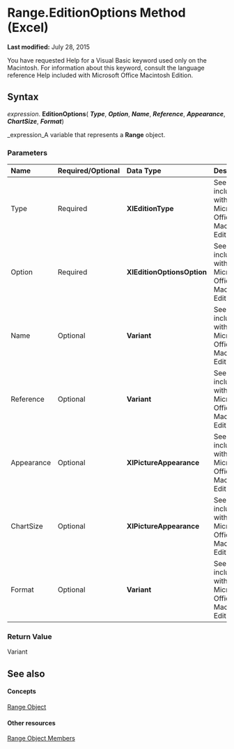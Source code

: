 
# Range.EditionOptions Method (Excel)

 **Last modified:** July 28, 2015

You have requested Help for a Visual Basic keyword used only on the Macintosh. For information about this keyword, consult the language reference Help included with Microsoft Office Macintosh Edition.

## Syntax

 _expression_. **EditionOptions**( **_Type_**,  **_Option_**,  **_Name_**,  **_Reference_**,  **_Appearance_**,  **_ChartSize_**,  **_Format_**)

 _expression_A variable that represents a  **Range** object.


### Parameters



|**Name**|**Required/Optional**|**Data Type**|**Description**|
|:-----|:-----|:-----|:-----|
|Type|Required| **XlEditionType**|See help included with Microsoft Office Macintosh Edition.|
|Option|Required| **XlEditionOptionsOption**|See help included with Microsoft Office Macintosh Edition.|
|Name|Optional| **Variant**|See help included with Microsoft Office Macintosh Edition.|
|Reference|Optional| **Variant**|See help included with Microsoft Office Macintosh Edition.|
|Appearance|Optional| **XlPictureAppearance**|See help included with Microsoft Office Macintosh Edition.|
|ChartSize|Optional| **XlPictureAppearance**|See help included with Microsoft Office Macintosh Edition.|
|Format|Optional| **Variant**|See help included with Microsoft Office Macintosh Edition.|

### Return Value

Variant


## See also


#### Concepts


 [Range Object](b8207778-0dcc-4570-1234-f130532cc8cd.md)
#### Other resources


 [Range Object Members](4336bf81-1e63-7e44-1792-baf366a027a7.md)
